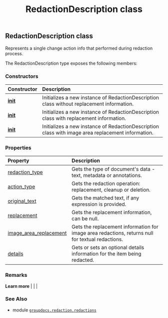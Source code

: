 ﻿---
title: RedactionDescription class
second_title: GroupDocs.Redaction for Python via .NET API References
description: 
type: docs
url: /python-net/groupdocs.redaction.redactions/redactiondescription/
is_root: false
weight: 170
---

## RedactionDescription class

Represents a single change action info that performed during redaction process.



The RedactionDescription type exposes the following members:

### Constructors
| Constructor | Description |
| :- | :- |
| [__init__](/redaction/python-net/groupdocs.redaction.redactions/redactiondescription/__init__/#groupdocs.redaction.redactions.RedactionType-groupdocs.redaction.redactions.RedactionActionType-str) | Initializes a new instance of RedactionDescription class without replacement information. |
| [__init__](/redaction/python-net/groupdocs.redaction.redactions/redactiondescription/__init__/#groupdocs.redaction.redactions.RedactionType-groupdocs.redaction.redactions.RedactionActionType-str-groupdocs.redaction.redactions.TextReplacement) | Initializes a new instance of RedactionDescription class with replacement information. |
| [__init__](/redaction/python-net/groupdocs.redaction.redactions/redactiondescription/__init__/#groupdocs.redaction.redactions.RedactionType-groupdocs.redaction.redactions.RedactionActionType-groupdocs.redaction.redactions.RegionReplacementOptions-str) | Initializes a new instance of RedactionDescription class with image area replacement information. |


### Properties
| Property | Description |
| :- | :- |
| [redaction_type](/redaction/python-net/groupdocs.redaction.redactions/redactiondescription/redaction_type) | Gets the type of document's data - text, metadata or annotations. |
| [action_type](/redaction/python-net/groupdocs.redaction.redactions/redactiondescription/action_type) | Gets the redaction operation: replacement, cleanup or deletion. |
| [original_text](/redaction/python-net/groupdocs.redaction.redactions/redactiondescription/original_text) | Gets the matched text, if any expression is provided. |
| [replacement](/redaction/python-net/groupdocs.redaction.redactions/redactiondescription/replacement) | Gets the replacement information, can be null. |
| [image_area_replacement](/redaction/python-net/groupdocs.redaction.redactions/redactiondescription/image_area_replacement) | Gets the replacement information for image area redactions, returns null for textual redactions. |
| [details](/redaction/python-net/groupdocs.redaction.redactions/redactiondescription/details) | Gets or sets an optional details information for the item being redacted. |



### Remarks 


**Learn more** |
|
 |

### See Also
* module [`groupdocs.redaction.redactions`](..)
